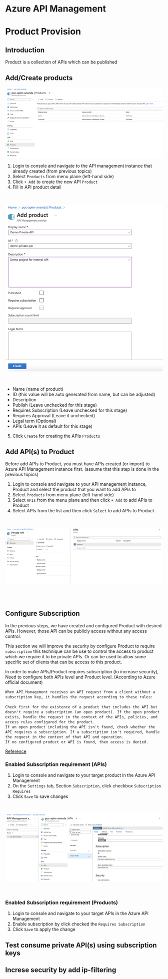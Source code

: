 # Azure API Management 
# Product Provision

## Introduction
Product is a collection of APIs which can be published 


## Add/Create products

![Create Product](./assets/apim-add-product-01.png)
<br/>
1. Login to console and navigate to the API management instance that already created (from previous topics)
2. Select `Products` from menu plane (left-hand side)
3. Click `+ Add` to create the new API `Product`
4. Fill in API product detail 

<br/>

![Create Product Detail](./assets/apim-add-product-02.png)

<br/>

- Name (name of product)
- ID (this value will be auto generated from name, but can be adjusted)
- Description
- Publish (Leave unchecked for this stage)
- Requires Subscription (Leave unchecked for this stage)
- Requires Approval (Leave it unchecked)
- Legal term (Optional)
- APIs (Leave it as default for this stage)
5. Click `Create` for creating the APIs `Products`



## Add API(s) to Product
Before add APIs to Product, you must have APIs created (or import) to Azure API Management instance first. (assume that this step is done in the previous topics)


1. Login to console and navigate to your API management instance, Product and select the product that you want to add APIs to
2. Select `Products` from menu plane (left-hand side)
3. Select `APIs` from the menu plane and then click `+ Add` to add APIs to Product
3. Select APIs from the list and then click `Select` to add APIs to Product

<br/>

![Add APIs to Product](./assets/apim-add-api-product-01.png)

<br/>
<br/>


## Configure Subscription
In the previous steps, we have created and configured Product with desired APIs. However, those API can be publicly access without any access control.

This section we will improve the security by configure Product to require `subscription` this technique can be use to control the access to product which we require it to be private APIs. Or can be used to allow some specific set of clients that can be access to this product.

In order to make APIs/Product requires subscription (to increase security), Need to configure both APIs level and Product level. (According to Azure official document)

```
When API Management receives an API request from a client without a subscription key, it handles the request according to these rules:

Check first for the existence of a product that includes the API but doesn't require a subscription (an open product). If the open product exists, handle the request in the context of the APIs, policies, and access rules configured for the product.
If an open product including the API isn't found, check whether the API requires a subscription. If a subscription isn't required, handle the request in the context of that API and operation.
If no configured product or API is found, then access is denied.
```
[Reference](https://learn.microsoft.com/en-us/azure/api-management/api-management-subscriptions)

### Enabled Subscription requirement (APIs)
1. Login to console and navigate to your target product in the Azure API Management
2. On the `Settings` tab, Section `Subscription`, click checkbox `Subscription Requires`
3. Click `Save` to save changes
<br/>

![Enable API Subscription](./assets/apim-api-subscription-01.png)

<br/>

### Enabled Subscription requirement (Products)
1. Login to console and navigate to your target APIs in the Azure API Management
2. Enable subscription by click checked the `Requires Subscription`
3. Click `Save` to apply the change

## Test consume private API(s) using subscription keys


## Increse security by add ip-filtering


